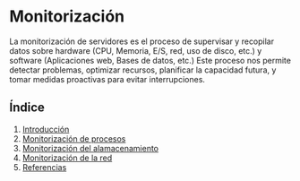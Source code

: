 # Monitorización
La monitorización de servidores es el proceso de supervisar y recopilar datos sobre hardware (CPU, Memoria, E/S, red, uso de disco, etc.) y software (Aplicaciones web, Bases de datos, etc.)
Este proceso nos permite detectar problemas, optimizar recursos, planificar la capacidad futura, y tomar medidas proactivas para evitar interrupciones.
## Índice
1. [Introducción](Introducción.md)
2. [Monitorización de procesos](.md)
3. [Monitorización del alamacenamiento](.md)
4. [Monitorización de la red](.md)
5. [Referencias](.md)

